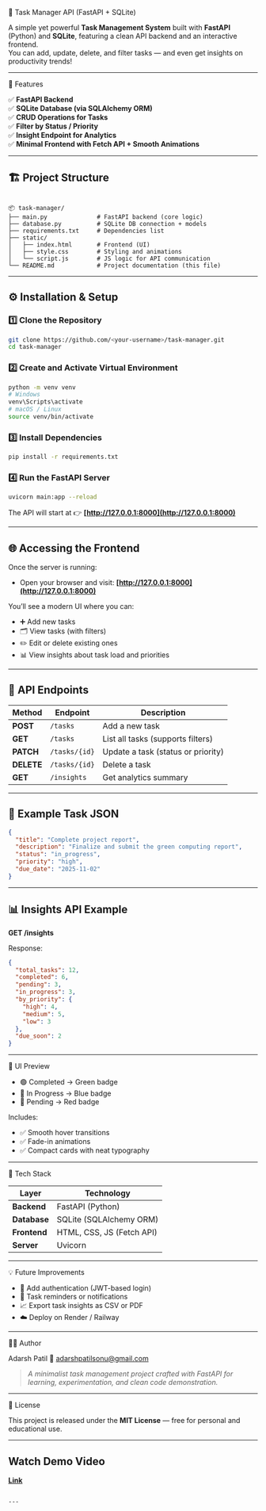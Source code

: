 
🧠 Task Manager API (FastAPI + SQLite)

A simple yet powerful **Task Management System** built with **FastAPI** (Python) and **SQLite**, featuring a clean API backend and an interactive frontend.  
You can add, update, delete, and filter tasks — and even get insights on productivity trends!

---

🚀 Features

✅ **FastAPI Backend**  
✅ **SQLite Database (via SQLAlchemy ORM)**  
✅ **CRUD Operations for Tasks**  
✅ **Filter by Status / Priority**  
✅ **Insight Endpoint for Analytics**  
✅ **Minimal Frontend with Fetch API + Smooth Animations**

---

## 🏗️ Project Structure

```

📦 task-manager/
├── main.py              # FastAPI backend (core logic)
├── database.py          # SQLite DB connection + models
├── requirements.txt     # Dependencies list
├── static/
│   ├── index.html       # Frontend (UI)
│   ├── style.css        # Styling and animations
│   └── script.js        # JS logic for API communication
└── README.md            # Project documentation (this file)

````

---

## ⚙️ Installation & Setup

### 1️⃣ Clone the Repository
```bash
git clone https://github.com/<your-username>/task-manager.git
cd task-manager
````

### 2️⃣ Create and Activate Virtual Environment

```bash
python -m venv venv
# Windows
venv\Scripts\activate
# macOS / Linux
source venv/bin/activate
```

### 3️⃣ Install Dependencies

```bash
pip install -r requirements.txt
```

### 4️⃣ Run the FastAPI Server

```bash
uvicorn main:app --reload
```

The API will start at 👉 **[http://127.0.0.1:8000](http://127.0.0.1:8000)**

---

## 🌐 Accessing the Frontend

Once the server is running:

* Open your browser and visit:
  **[http://127.0.0.1:8000](http://127.0.0.1:8000)**

You’ll see a modern UI where you can:

* ➕ Add new tasks
* 🗂️ View tasks (with filters)
* ✏️ Edit or delete existing ones
* 📊 View insights about task load and priorities

---

## 🔌 API Endpoints

| Method     | Endpoint      | Description                        |
| ---------- | ------------- | ---------------------------------- |
| **POST**   | `/tasks`      | Add a new task                     |
| **GET**    | `/tasks`      | List all tasks (supports filters)  |
| **PATCH**  | `/tasks/{id}` | Update a task (status or priority) |
| **DELETE** | `/tasks/{id}` | Delete a task                      |
| **GET**    | `/insights`   | Get analytics summary              |

---

## 🧩 Example Task JSON

```json
{
  "title": "Complete project report",
  "description": "Finalize and submit the green computing report",
  "status": "in_progress",
  "priority": "high",
  "due_date": "2025-11-02"
}
```

---

## 📊 Insights API Example

**GET /insights**

Response:

```json
{
  "total_tasks": 12,
  "completed": 6,
  "pending": 3,
  "in_progress": 3,
  "by_priority": {
    "high": 4,
    "medium": 5,
    "low": 3
  },
  "due_soon": 2
}
```

---

🎨 UI Preview

* 🟢 Completed → Green badge
* 🔵 In Progress → Blue badge
* 🔴 Pending → Red badge

Includes:

* ✅ Smooth hover transitions
* ✅ Fade-in animations
* ✅ Compact cards with neat typography

---
🧠 Tech Stack

| Layer        | Technology                |
| ------------ | ------------------------- |
| **Backend**  | FastAPI (Python)          |
| **Database** | SQLite (SQLAlchemy ORM)   |
| **Frontend** | HTML, CSS, JS (Fetch API) |
| **Server**   | Uvicorn                   |

---

💡 Future Improvements

* 🔐 Add authentication (JWT-based login)
* 📅 Task reminders or notifications
* 📈 Export task insights as CSV or PDF
* ☁️ Deploy on Render / Railway

---

👨‍💻 Author

Adarsh Patil
📧 adarshpatilsonu@gmail.com


> *A minimalist task management project crafted with FastAPI for learning, experimentation, and clean code demonstration.*

---

🧾 License

This project is released under the **MIT License** — free for personal and educational use.

---

## Watch Demo Video

**[Link](https://drive.google.com/file/d/1xLhQ8Zpnxhj6Q1rGazHHRFMHTqwh8UKB/view?usp=sharing)**

```

---
